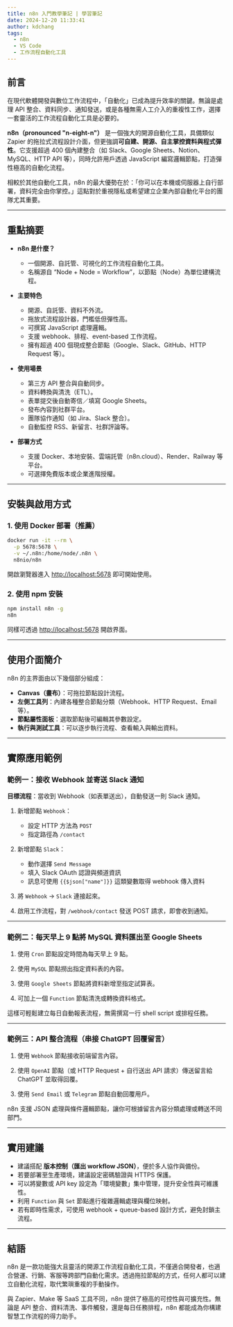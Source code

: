 ```yaml
---
title: n8n 入門教學筆記 | 學習筆記
date: 2024-12-20 11:33:41
author: kdchang
tags:
  - n8n
  - VS Code
  - 工作流程自動化工具
---
```


## 前言

在現代軟體開發與數位工作流程中，「自動化」已成為提升效率的關鍵。無論是處理 API 整合、資料同步、通知發送，或是各種無需人工介入的重複性工作，選擇一套靈活的工作流程自動化工具是必要的。

**n8n（pronounced "n-eight-n"）** 是一個強大的開源自動化工具，具備類似 Zapier 的拖拉式流程設計介面，但更強調**可自建、開源、自主掌控資料與程式彈性**。它支援超過 400 個內建整合（如 Slack、Google Sheets、Notion、MySQL、HTTP API 等），同時允許用戶透過 JavaScript 編寫邏輯節點，打造彈性極高的自動化流程。

相較於其他自動化工具，n8n 的最大優勢在於：「你可以在本機或伺服器上自行部署，資料完全由你掌控。」這點對於重視隱私或希望建立企業內部自動化平台的團隊尤其重要。

---

## 重點摘要

- **n8n 是什麼？**

  - 一個開源、自託管、可視化的工作流程自動化工具。
  - 名稱源自 “Node + Node = Workflow”，以節點（Node）為單位建構流程。

- **主要特色**

  - 開源、自託管、資料不外流。
  - 拖放式流程設計器，門檻低但彈性高。
  - 可撰寫 JavaScript 處理邏輯。
  - 支援 webhook、排程、event-based 工作流程。
  - 擁有超過 400 個現成整合節點（Google、Slack、GitHub、HTTP Request 等）。

- **使用場景**

  - 第三方 API 整合與自動同步。
  - 資料轉換與清洗（ETL）。
  - 表單提交後自動寄信／填寫 Google Sheets。
  - 發布內容到社群平台。
  - 團隊協作通知（如 Jira、Slack 整合）。
  - 自動監控 RSS、新留言、社群評論等。

- **部署方式**

  - 支援 Docker、本地安裝、雲端託管（n8n.cloud）、Render、Railway 等平台。
  - 可選擇免費版本或企業進階授權。

---

## 安裝與啟用方式

### 1. 使用 Docker 部署（推薦）

```bash
docker run -it --rm \
  -p 5678:5678 \
  -v ~/.n8n:/home/node/.n8n \
  n8nio/n8n
```

開啟瀏覽器進入 [http://localhost:5678](http://localhost:5678) 即可開始使用。

### 2. 使用 npm 安裝

```bash
npm install n8n -g
n8n
```

同樣可透過 [http://localhost:5678](http://localhost:5678) 開啟界面。

---

## 使用介面簡介

n8n 的主界面由以下幾個部分組成：

- **Canvas（畫布）**：可拖拉節點設計流程。
- **左側工具列**：內建各種整合節點分類（Webhook、HTTP Request、Email 等）。
- **節點屬性面板**：選取節點後可編輯其參數設定。
- **執行與測試工具**：可以逐步執行流程、查看輸入與輸出資料。

---

## 實際應用範例

### 範例一：接收 Webhook 並寄送 Slack 通知

**目標流程**：當收到 Webhook（如表單送出），自動發送一則 Slack 通知。

1. 新增節點 `Webhook`：

   - 設定 HTTP 方法為 `POST`
   - 指定路徑為 `/contact`

2. 新增節點 `Slack`：

   - 動作選擇 `Send Message`
   - 填入 Slack OAuth 認證與頻道資訊
   - 訊息可使用 `{{$json["name"]}}` 這類變數取得 webhook 傳入資料

3. 將 `Webhook` → `Slack` 連接起來。

4. 啟用工作流程，對 `/webhook/contact` 發送 POST 請求，即會收到通知。

---

### 範例二：每天早上 9 點將 MySQL 資料匯出至 Google Sheets

1. 使用 `Cron` 節點設定時間為每天早上 9 點。

2. 使用 `MySQL` 節點撈出指定資料表的內容。

3. 使用 `Google Sheets` 節點將資料新增至指定試算表。

4. 可加上一個 `Function` 節點清洗或轉換資料格式。

這樣可輕鬆建立每日自動報表流程，無需撰寫一行 shell script 或排程任務。

---

### 範例三：API 整合流程（串接 ChatGPT 回覆留言）

1. 使用 `Webhook` 節點接收前端留言內容。

2. 使用 `OpenAI` 節點（或 HTTP Request + 自行送出 API 請求）傳送留言給 ChatGPT 並取得回覆。

3. 使用 `Send Email` 或 `Telegram` 節點自動回覆用戶。

n8n 支援 JSON 處理與條件邏輯節點，讓你可根據留言內容分類處理或轉送不同部門。

---

## 實用建議

- 建議搭配 **版本控制（匯出 workflow JSON）**，便於多人協作與備份。
- 若要部署至生產環境，建議設定密碼驗證與 HTTPS 保護。
- 可以將變數或 API key 設定為「環境變數」集中管理，提升安全性與可維護性。
- 利用 `Function` 與 `Set` 節點進行複雜邏輯處理與欄位映射。
- 若有即時性需求，可使用 webhook + queue-based 設計方式，避免封鎖主流程。

---

## 結語

n8n 是一款功能強大且靈活的開源工作流程自動化工具，不僅適合開發者，也適合營運、行銷、客服等跨部門自動化需求。透過拖拉節點的方式，任何人都可以建立自動化流程，取代繁瑣重複的手動操作。

與 Zapier、Make 等 SaaS 工具不同，n8n 提供了極高的可控性與可擴充性。無論是 API 整合、資料清洗、事件觸發，還是每日任務排程，n8n 都能成為你構建智慧工作流程的得力助手。
